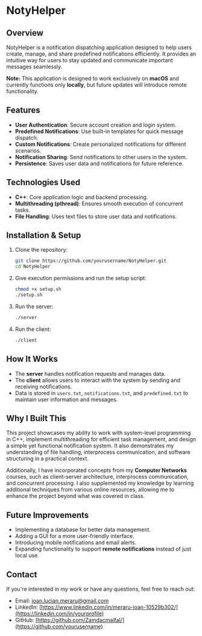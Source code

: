 # NotyHelper

## Overview
NotyHelper is a notification dispatching application designed to help users create, manage, and share predefined notifications efficiently. It provides an intuitive way for users to stay updated and communicate important messages seamlessly.

**Note:** This application is designed to work exclusively on **macOS** and currently functions only **locally**, but future updates will introduce remote functionality.

## Features
- **User Authentication**: Secure account creation and login system.
- **Predefined Notifications**: Use built-in templates for quick message dispatch.
- **Custom Notifications**: Create personalized notifications for different scenarios.
- **Notification Sharing**: Send notifications to other users in the system.
- **Persistence**: Saves user data and notifications for future reference.

## Technologies Used
- **C++**: Core application logic and backend processing.
- **Multithreading (pthread)**: Ensures smooth execution of concurrent tasks.
- **File Handling**: Uses text files to store user data and notifications.

## Installation & Setup
1. Clone the repository:
   ```bash
   git clone https://github.com/yourusername/NotyHelper.git
   cd NotyHelper
   ```
2. Give execution permissions and run the setup script:
   ```bash
   chmod +x setup.sh
   ./setup.sh
   ```
3. Run the server:
   ```bash
   ./server
   ```
4. Run the client:
   ```bash
   ./client
   ```

## How It Works
- The **server** handles notification requests and manages data.
- The **client** allows users to interact with the system by sending and receiving notifications.
- Data is stored in `users.txt`, `notifications.txt`, and `predefined.txt` to maintain user information and messages.

## Why I Built This
This project showcases my ability to work with system-level programming in C++, implement multithreading for efficient task management, and design a simple yet functional notification system. It also demonstrates my understanding of file handling, interprocess communication, and software structuring in a practical context.

Additionally, I have incorporated concepts from my **Computer Networks** courses, such as client-server architecture, interprocess communication, and concurrent processing. I also supplemented my knowledge by learning additional techniques from various online resources, allowing me to enhance the project beyond what was covered in class.

## Future Improvements
- Implementing a database for better data management.
- Adding a GUI for a more user-friendly interface.
- Introducing mobile notifications and email alerts.
- Expanding functionality to support **remote notifications** instead of just local use.

## Contact
If you're interested in my work or have any questions, feel free to reach out:
- Email: ioan.lucian.meraru@gmail.com
- LinkedIn: [https://www.linkedin.com/in/meraru-ioan-10529b302/](https://linkedin.com/in/yourprofile)
- GitHub: [https://github.com/Zamdacmalfal/](https://github.com/yourusername)

